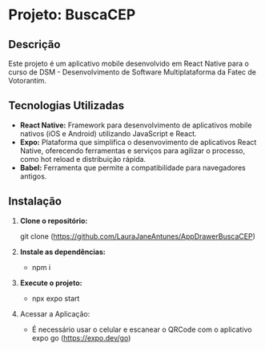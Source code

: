 
# Projeto: BuscaCEP
## Descrição
Este projeto é um aplicativo mobile desenvolvido em React Native para o curso de DSM - Desenvolvimento de Software Multiplataforma da Fatec de Votorantim.


## Tecnologias Utilizadas
* **React Native:** Framework para desenvolvimento de aplicativos mobile nativos (iOS e Android) utilizando JavaScript e React.
* **Expo:** Plataforma que simplifica o desenvovimento de aplicativos React Native, oferecendo ferramentas e serviços para agilizar o processo, como hot reload e distribuição rápida.
* **Babel:** Ferramenta que permite a compatibilidade para navegadores antigos.


## Instalação
1. **Clone o repositório:**

   git clone (https://github.com/LauraJaneAntunes/AppDrawerBuscaCEP)

 2. **Instale as dependências:**
     * npm i

 3. **Execute o projeto:**
     * npx expo start

 4. Acessar a Aplicação:
    * É necessário usar o celular e escanear o QRCode com o aplicativo expo go (https://expo.dev/go)
